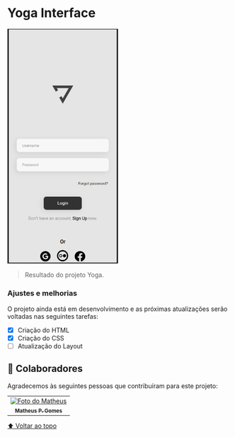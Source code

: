 # Yoga Interface

<img src="./assets/example-image.png" width="250px" alt="logo-yoga">

> Resultado do projeto Yoga.

### Ajustes e melhorias

O projeto ainda está em desenvolvimento e as próximas atualizações serão voltadas nas seguintes tarefas:

- [x] Criação do HTML
- [x] Criação do CSS
- [ ] Atualização do Layout
## 🤝 Colaboradores

Agradecemos às seguintes pessoas que contribuíram para este projeto:

<table>
  <tr>
    <td align="center">
      <a href="https://github.com/mathetheu">
        <img src="https://avatars.githubusercontent.com/u/40884173?s=400&v=4" width="100px;" alt="Foto do Matheus"/><br>
        <sub>
          <b>Matheus P. Gomes</b>
        </sub>
      </a>
    </td>

  </tr>
</table>

[⬆ Voltar ao topo](#yoga-interface)<br>
